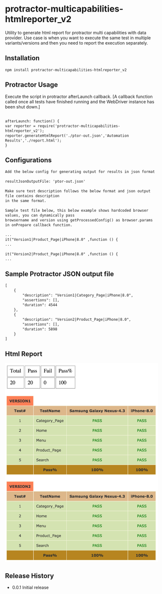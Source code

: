 # protractor-multicapabilities-htmlreporter_v2

Utility to generate html report for protractor multi capabilities with data provider. Use case is when
you want to execute the same test in multiple variants/versions and then you need to report the execution
separately.

## Installation

 ```
 npm install protractor-multicapabilities-htmlreporter_v2
 ```

## Protractor Usage

Execute the script in protractor afterLaunch callback. [A callback function called once 
all tests have finished running and the WebDriver instance has been shut down.]

```

afterLaunch: function() {
var reporter = require('protractor-multicapabilities-htmlreporter_v2');
reporter.generateHtmlReport('./ptor-out.json','Automation Results','./report.html');
}

```

## Configurations

```
Add the below config for generating output for results in json format

resultJsonOutputFile: 'ptor-out.json'

Make sure test description follows the below format and json output file contains description 
in the same format.

Sample test file below, this below example shows hardcoded browser values, you can dynamically pass 
browsername and version using getProcessedConfig() as browser.params in onPrepare callback function.

...
it("Version1|Product_Page|iPhone|8.0" ,function () { 
...

it("Version2|Product_Page|iPhone|8.0" ,function () { 
...
```

## Sample Protractor JSON output file
```
[
    {
        "description": "Version1|Category_Page|iPhone|8.0",
        "assertions": [],
        "duration": 4544
    },
    {
        "description": "Version2|Product_Page|iPhone|8.0",
        "assertions": [],
        "duration": 5898
    }
]
```
## Html Report

![Alt text](/examples/html-report.png?raw=true "Multicapabilities Html Report")

## Release History

* 0.0.1 Initial release
